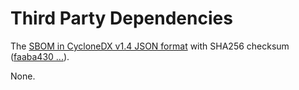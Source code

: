 # Third Party Dependencies

<!--[[[fill sbom_sha256()]]]-->
The [SBOM in CycloneDX v1.4 JSON format](https://git.sr.ht/~sthagen/xoxo/blob/default/sbom.json) with SHA256 checksum ([faaba430 ...](https://git.sr.ht/~sthagen/xoxo/blob/default/sbom.json.sha256 "sha256:faaba4300beaaf8b630926b6ca873d01c8d444eb9b312580db51bcfa16fd80b9")).
<!--[[[end]]] (checksum: 206d0f5e1966f15d7e757f0bfd6e3410)-->

None.

